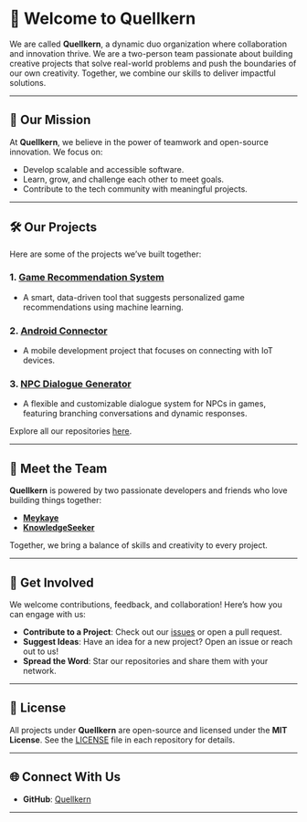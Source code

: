 # 🚀 Welcome to **Quellkern**  

We are called **Quellkern**, a dynamic duo organization where collaboration and innovation thrive. We are a two-person team passionate about building creative projects that solve real-world problems and push the boundaries of our own creativity. Together, we combine our skills to deliver impactful solutions.  

---

## 🌟 Our Mission  
At **Quellkern**, we believe in the power of teamwork and open-source innovation. We focus on:  
- Develop scalable and accessible software.  
- Learn, grow, and challenge each other to meet goals.  
- Contribute to the tech community with meaningful projects.  

---

## 🛠️ Our Projects  

Here are some of the projects we’ve built together:  

### 1. **[Game Recommendation System](https://github.com/Quellkern/game-recommendation)**  
   - A smart, data-driven tool that suggests personalized game recommendations using machine learning.  

### 2. **[Android Connector](https://github.com/Quellkern/AndroidConnector)**  
   - A mobile development project that focuses on connecting with IoT devices.  

### 3. **[NPC Dialogue Generator](https://github.com/Quellkern/NPC-Dialogue-generator)**  
   - A flexible and customizable dialogue system for NPCs in games, featuring branching conversations and dynamic responses.  

Explore all our repositories [here](https://github.com/Quellkern).  

---

## 👥 Meet the Team  

**Quellkern** is powered by two passionate developers and friends who love building things together:  

- **[Meykaye](https://github.com/Meykaye)**  
- **[KnowledgeSeeker](https://github.com/KnowledgeSeekerOnGitHub)**  

Together, we bring a balance of skills and creativity to every project.  

---

## 🤝 Get Involved  

We welcome contributions, feedback, and collaboration! Here’s how you can engage with us:  
- **Contribute to a Project**: Check out our [issues](https://github.com/Quellkern) or open a pull request.  
- **Suggest Ideas**: Have an idea for a new project? Open an issue or reach out to us!  
- **Spread the Word**: Star our repositories and share them with your network.  

---

## 📜 License  

All projects under **Quellkern** are open-source and licensed under the **MIT License**. See the [LICENSE](LICENSE) file in each repository for details.  

---

## 🌐 Connect With Us  

- **GitHub**: [Quellkern](https://github.com/Quellkern)

---
